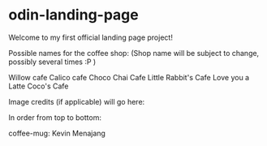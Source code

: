 # odin-landing-page

Welcome to my first official landing page project!

Possible names for the coffee shop:
(Shop name will be subject to change, possibly several times :P )

Willow cafe
Calico cafe
Choco Chai Cafe
Little Rabbit's Cafe
Love you a Latte
Coco's Cafe


Image credits (if applicable) will go here:

In order from top to bottom:

coffee-mug: Kevin Menajang

